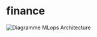 # finance

![Diagramme MLops Architecture](https://github.com/soukainachaoui/finance/assets/139886732/f92f1e42-57db-4f3e-84a0-4508d748fdc7)
